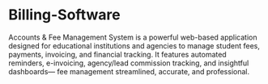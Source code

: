 # Billing-Software
Accounts &amp; Fee Management System is a powerful web-based application designed for educational institutions and agencies to manage student fees, payments, invoicing, and financial tracking. It features automated reminders, e-invoicing, agency/lead commission tracking, and insightful dashboards— fee management streamlined, accurate, and professional.
